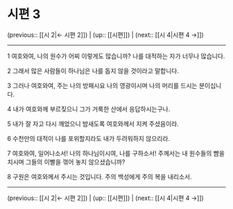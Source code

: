 # 시편 3

(previous:: [[시 2|← 시편 2]]) | (up:: [[시편]]) | (next:: [[시 4|시편 4 →]])

***




1 
여호와여, 나의 원수가 어찌 이렇게도 많습니까? 나를 대적하는 자가 너무나 많습니다. 



2 
그래서 많은 사람들이 하나님은 나를 돕지 않을 것이라고 말합니다. 



3 
그러나 여호와여, 주는 나의 방패시요 나의 영광이시며 나의 머리를 드시는 분이십니다. 



4 
내가 여호와께 부르짖으니 그가 거룩한 산에서 응답하시는구나. 



5 
내가 잘 자고 다시 깨었으니 밤새도록 여호와께서 지켜 주셨음이라. 



6 
수천만의 대적이 나를 포위할지라도 내가 두려워하지 않으리라. 



7 
여호와여, 일어나소서! 나의 하나님이시여, 나를 구하소서! 주께서는 내 원수들의 뺨을 치시며 그들의 이빨을 꺾어 놓지 않으셨습니까? 



8 
구원은 여호와께서 주시는 것입니다. 주의 백성에게 주의 복을 내리소서.

***

(previous:: [[시 2|← 시편 2]]) | (up:: [[시편]]) | (next:: [[시 4|시편 4 →]])
